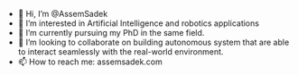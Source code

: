 - 👋 Hi, I’m @AssemSadek
- 👀 I’m interested in Artificial Intelligence and robotics applications
- 🌱 I’m currently pursuing my PhD in the same field. 
- 💞️ I’m looking to collaborate on building autonomous system that are able to interact seamlessly with the real-world environment.
- 📫 How to reach me: assemsadek.com

<!---
AssemSadek/AssemSadek is a ✨ special ✨ repository because its `README.md` (this file) appears on your GitHub profile.
You can click the Preview link to take a look at your changes.
--->

